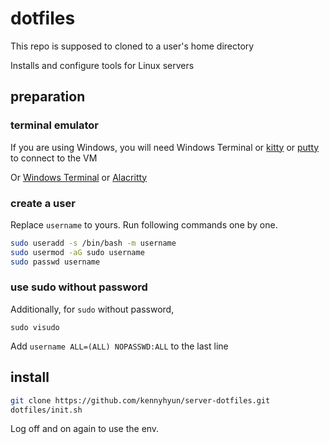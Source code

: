 # dotfiles

This repo is supposed to cloned to a user's home directory

Installs and configure tools for Linux servers


## preparation

### terminal emulator

If you are using Windows, you will need Windows Terminal or [kitty](http://www.9bis.net/kitty/#!index.md) or [putty](https://www.chiark.greenend.org.uk/~sgtatham/putty/) to connect to the VM

Or [Windows Terminal](https://docs.microsoft.com/en-us/windows/terminal/install) or [Alacritty](https://github.com/alacritty/alacritty/releases)

### create a user

Replace `username` to yours.
Run following commands one by one.

```bash
sudo useradd -s /bin/bash -m username
sudo usermod -aG sudo username
sudo passwd username
```

### use sudo without password

Additionally, for `sudo` without password,

```
sudo visudo
```

Add `username ALL=(ALL) NOPASSWD:ALL` to the last line

## install

```bash
git clone https://github.com/kennyhyun/server-dotfiles.git
dotfiles/init.sh
```

Log off and on again to use the env.

